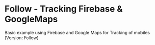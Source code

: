 # Follow - Tracking Firebase & GoogleMaps

Basic example using Firebase and Google Maps for Tracking of mobiles (Version: Follow)
